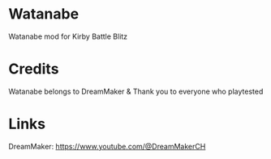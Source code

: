 # Watanabe
Watanabe mod for Kirby Battle Blitz

# Credits
Watanabe belongs to DreamMaker
& Thank you to everyone who playtested

# Links
DreamMaker: https://www.youtube.com/@DreamMakerCH
